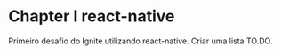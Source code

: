 # Chapter I react-native
Primeiro desafio do Ignite utilizando react-native.
Criar uma lista TO.DO.
